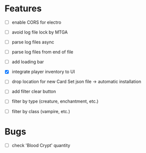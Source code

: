 # Features
- [ ] enable CORS for electro
- [ ] avoid log file lock by MTGA
- [ ] parse log files async
- [ ] parse log files from end of file
- [ ] add loading bar
- [X] integrate player inventory to UI

- [ ] drop location for new Card Set json file -> automatic installation
- [ ] add filter clear button
- [ ] filter by type (creature, enchantment, etc.)
- [ ] filter by class (vampire, etc.)

# Bugs
- [ ] check 'Blood Crypt' quantity